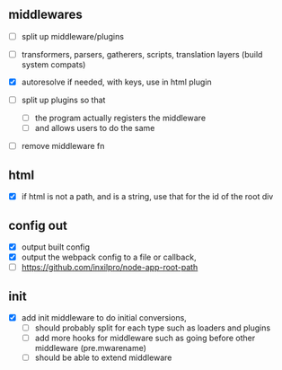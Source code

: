 ## middlewares
- [ ] split up middleware/plugins
- [ ] transformers, parsers, gatherers, scripts, translation layers (build system compats)

- [x] autoresolve if needed, with keys, use in html plugin
- [ ] split up  plugins so that
  - [ ] the program actually registers the middleware
  - [ ] and allows users to do the same
- [ ] remove middleware fn

## html
- [x] if html is not a path, and is a string, use that for the id of the root div


## config out
- [x] output built config
- [x] output the webpack config to a file or callback,
- [ ] https://github.com/inxilpro/node-app-root-path

## init
- [x] add init middleware to do initial conversions,
  - [ ] should probably split for each type such as loaders and plugins
  - [ ] add more hooks for middleware such as going before other middleware (pre.mwarename)
  - [ ] should be able to extend middleware
